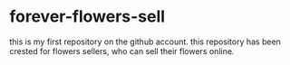 # forever-flowers-sell
this is my first repository on the github account.
this repository has been crested for flowers sellers, who can sell their flowers online.
